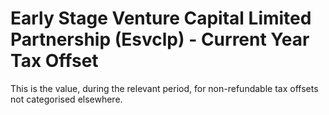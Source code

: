 # Early Stage Venture Capital Limited Partnership (Esvclp) - Current Year Tax Offset
This is the value, during the relevant period, for non-refundable tax offsets not categorised elsewhere.